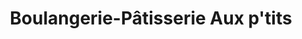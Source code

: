 ---
title: "Boulangerie-Pâtisserie Aux p'tits"
url: /artas/boulangerie-patisserie-aux-ptits/
shop: Bäckerei
---